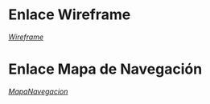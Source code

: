 # Enlace Wireframe
*[Wireframe][1]*


[1]: https://www.draw.io/?lightbox=1&highlight=0000ff&edit=_blank&layers=1&nav=1&title=MapaNavegacion.xml#R3ZZdb5swFIZ%2FDZeLAIfQXLZJ103TtEq5WLc7C59gT4CR4wTYr58Zhw%2FjVt2iqo16gzjvMcf2c14se2ST13eKlvyrZJB5oc9qj2y9MLyKQ%2FNshaYTliTuhFQJ1knBKOzEb0DRR%2FUoGBysgVrKTIvSFhNZFJBoS6NKycoetpeZPWtJU3CEXUIzV%2F0umOa4rTAe9U8gUt7PHKzWXSan%2FWDcyYFTJquJRG49slFS6u4trzeQtex6Lt13H5%2FIDgtTUOh%2F%2BWC9ZTd8%2F6VoHq6TpPom78X%2B5wescqLZETf8i57oIVGi1IuSl7h03fQ8lDwWDNqSgUduKi407EqatNnKGMBoXOcZpt0l9vOB0lBPJFzyHcgctGrMEMySGPGhfwKCcTV2I%2BgR80knVqhRNEA6lB4ZmRfE9B%2FIQgfZZ0Okvghaw2%2BDtN4cFnFgGUwXgWpurHD51qwih5UDCQp23R5qJipkATYUw0I1DybwF1Ef%2Fpjmtu3W%2FSFqMHoSpqYqBf38rwDMOkNd5BOk0SNEe01BRrU42SfvY5hxhnspzIpH8887Gs86dZBHlQB%2BNT0p54Uiu9DSnxXqwDiF%2FnZ92Pb5RohfzAhTG0xc8eJGIO%2FUCKvZcRq%2BrhGuLs0IF9rgIFovovNa7Nwv3FJnN9mE4%2FWuGz7ekcntHw%3D%3D

# Enlace Mapa de Navegación
*[MapaNavegacion][2]*

[2]:https://drive.google.com/open?id=15MclOa-ZtpgoK4CW0a8RQY6myTK-XqJj
